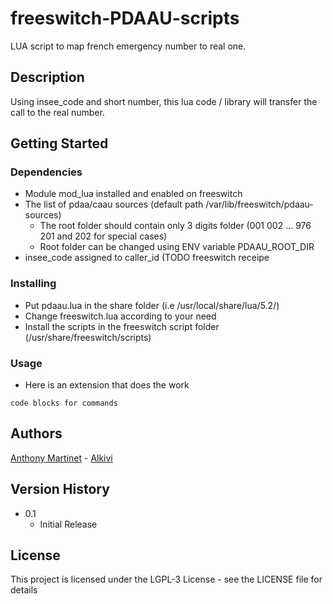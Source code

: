 # freeswitch-PDAAU-scripts

LUA script to map french emergency number to real one.

## Description

Using insee_code and short number, this lua code / library will transfer the call to the real number.

## Getting Started

### Dependencies

* Module mod_lua installed and enabled on freeswitch
* The list of pdaa/caau sources (default path /var/lib/freeswitch/pdaau-sources)
  * The root folder should contain only 3 digits folder (001 002 ... 976 201 and 202 for special cases)
  * Root folder can be changed using ENV variable PDAAU_ROOT_DIR
* insee_code assigned to caller_id (TODO freeswitch receipe

### Installing

* Put pdaau.lua in the share folder (i.e /usr/local/share/lua/5.2/)
* Change freeswitch.lua according to your need
* Install the scripts in the freeswitch script folder (/usr/share/freeswitch/scripts)

### Usage

* Here is an extension that does the work
```
code blocks for commands
```

## Authors

[Anthony Martinet](https://github.com/martintamare) - [Alkivi](https://github.com/alkivi-sas)

## Version History

* 0.1
    * Initial Release

## License

This project is licensed under the LGPL-3 License - see the LICENSE file for details